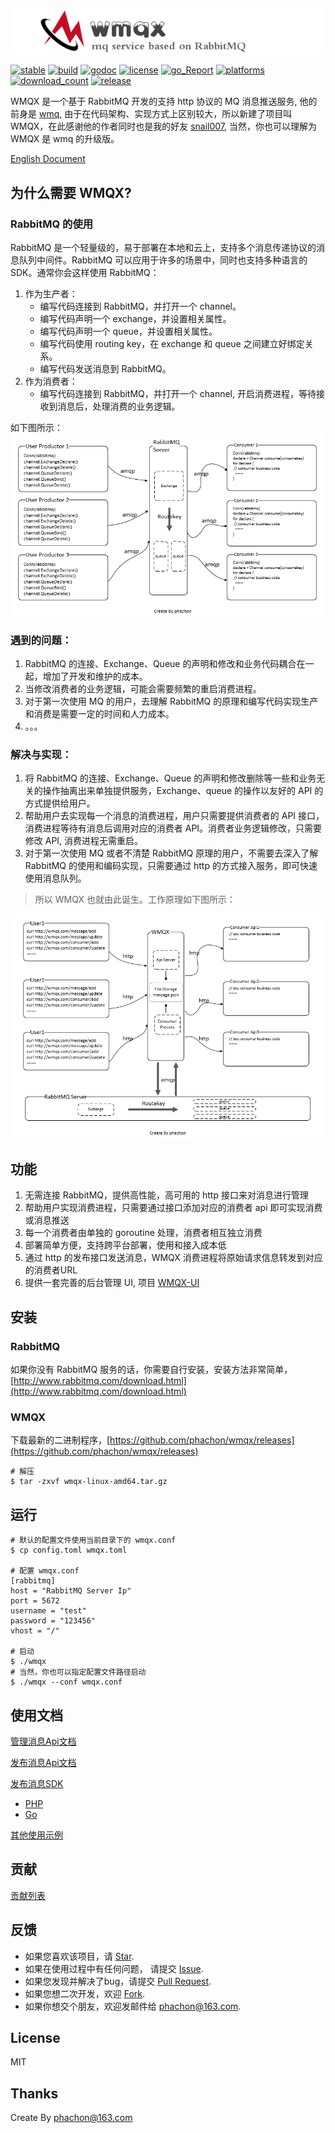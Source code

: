 [![logo](./logo.png)](https://github.com/phachon/wmqx)

[![stable](https://img.shields.io/badge/stable-stable-green.svg)](https://github.com/phachon/wmqx/) 
[![build](https://img.shields.io/shippable/5444c5ecb904a4b21567b0ff.svg)](https://travis-ci.org/phachon/wmqx)
[![godoc](http://img.shields.io/badge/godoc-reference-blue.svg?style=flat)](https://godoc.org/github.com/phachon/wmqx)
[![license](http://img.shields.io/badge/license-MIT-red.svg?style=flat)](https://raw.githubusercontent.com/phachon/wmqx/master/LICENSE)
[![go_Report](https://goreportcard.com/badge/github.com/phachon/wmqx)](https://goreportcard.com/report/github.com/phachon/wmqx)
[![platforms](https://img.shields.io/badge/platform-All-yellow.svg?style=flat)]()
[![download_count](https://img.shields.io/github/downloads/phachon/wmqx/total.svg?style=plastic)](https://github.com/phachon/wmqx/releases) 
[![release](https://img.shields.io/github/release/phachon/wmqx.svg?style=flat)](https://github.com/phachon/wmqx/releases) 

WMQX 是一个基于 RabbitMQ 开发的支持 http 协议的 MQ 消息推送服务, 他的前身是 [wmq](https://github.com/snail007/wmq), 由于在代码架构、实现方式上区别较大，所以新建了项目叫 WMQX，在此感谢他的作者同时也是我的好友 [snail007](https://github.com/snail007), 当然，你也可以理解为 WMQX 是 wmq 的升级版。

[English Document](README.md)

## 为什么需要 WMQX?

### RabbitMQ 的使用
RabbitMQ 是一个轻量级的，易于部署在本地和云上，支持多个消息传递协议的消息队列中间件。RabbitMQ 可以应用于许多的场景中，同时也支持多种语言的 SDK。通常你会这样使用 RabbitMQ：
 
1. 作为生产者：
    - 编写代码连接到 RabbitMQ，并打开一个 channel。
    - 编写代码声明一个 exchange，并设置相关属性。
    - 编写代码声明一个 queue，并设置相关属性。
    - 编写代码使用 routing key，在 exchange 和 queue 之间建立好绑定关系。
    - 编写代码发送消息到 RabbitMQ。
2. 作为消费者：
    - 编写代码连接到 RabbitMQ，并打开一个 channel, 开启消费进程，等待接收到消息后，处理消费的业务逻辑。
    
如下图所示：
[![RabbitMQ](./docs/images/rabbitmq.png)](https://github.com/phachon/wmqx)

### 遇到的问题：
1. RabbitMQ 的连接、Exchange、Queue 的声明和修改和业务代码耦合在一起，增加了开发和维护的成本。
2. 当修改消费者的业务逻辑，可能会需要频繁的重启消费进程。
3. 对于第一次使用 MQ 的用户，去理解 RabbitMQ 的原理和编写代码实现生产和消费是需要一定的时间和人力成本。
4. 。。。

### 解决与实现：
1. 将 RabbitMQ 的连接、Exchange、Queue 的声明和修改删除等一些和业务无关的操作抽离出来单独提供服务，Exchange、queue 的操作以友好的 API 的方式提供给用户。
2. 帮助用户去实现每一个消息的消费进程，用户只需要提供消费者的 API 接口，消费进程等待有消息后调用对应的消费者 API。消费者业务逻辑修改，只需要修改 API, 消费进程无需重启。
3. 对于第一次使用 MQ 或者不清楚 RabbitMQ 原理的用户，不需要去深入了解 RabbitMQ 的使用和编码实现，只需要通过 http 的方式接入服务，即可快速使用消息队列。 

> 所以 WMQX 也就由此诞生。工作原理如下图所示：

[![wmqx](./docs/images/wmqx.png)](https://github.com/phachon/wmqx)

## 功能
1. 无需连接 RabbitMQ，提供高性能，高可用的 http 接口来对消息进行管理
2. 帮助用户实现消费进程，只需要通过接口添加对应的消费者 api 即可实现消费或消息推送
3. 每一个消费者由单独的 goroutine 处理，消费者相互独立消费
4. 部署简单方便，支持跨平台部署，使用和接入成本低
5. 通过 http 的发布接口发送消息，WMQX 消费进程将原始请求信息转发到对应的消费者URL
6. 提供一套完善的后台管理 UI, 项目 [WMQX-UI](https://github.com/phachon/wmqx-ui)

## 安装

### RabbitMQ
如果你没有 RabbitMQ 服务的话，你需要自行安装，安装方法非常简单， [http://www.rabbitmq.com/download.html](http://www.rabbitmq.com/download.html)

### WMQX
下载最新的二进制程序，[https://github.com/phachon/wmqx/releases](https://github.com/phachon/wmqx/releases)
```shell
# 解压
$ tar -zxvf wmqx-linux-amd64.tar.gz
```

## 运行
```
# 默认的配置文件使用当前目录下的 wmqx.conf
$ cp config.toml wmqx.toml

# 配置 wmqx.conf
[rabbitmq]
host = "RabbitMQ Server Ip"
port = 5672
username = "test"
password = "123456"
vhost = "/"

# 启动
$ ./wmqx 
# 当然，你也可以指定配置文件路径启动
$ ./wmqx --conf wmqx.conf
```

## 使用文档

[管理消息Api文档](https://github.com/phachon/wmqx/wiki/message)

[发布消息Api文档](https://github.com/phachon/wmqx/wiki/publish)

[发布消息SDK]()
- [PHP](https://github.com/phachon/wmqx/wiki/publish_sdk)
- [Go](https://github.com/phachon/wmqx/wiki/publish_go)

[其他使用示例](./docs/_examples)

## 贡献

[贡献列表](https://github.com/phachon/wmqx/graphs/contributors)

## 反馈

- 如果您喜欢该项目，请 [Star](https://github.com/phachon/wmqx/stargazers).
- 如果在使用过程中有任何问题， 请提交 [Issue](https://github.com/phachon/wmqx/issues).
- 如果您发现并解决了bug，请提交 [Pull Request](https://github.com/phachon/wmqx/pulls).
- 如果您想二次开发，欢迎 [Fork](https://github.com/phachon/wmqx/network/members).
- 如果你想交个朋友，欢迎发邮件给 [phachon@163.com](mailto:phachon@163.com).

## License

MIT

Thanks
---------
Create By phachon@163.com